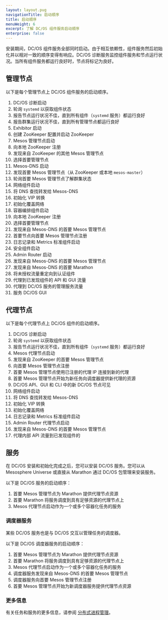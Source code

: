 ```yaml
---
layout: layout.pug
navigationTitle: 启动顺序
title: 启动顺序
menuWeight: 6
excerpt: 了解 DC/OS 组件服务启动顺序
enterprise: false
---
```


安装期间，DC/OS 组件服务全部同时启动。由于相互依赖性，组件服务然后初始化并以相对一致的顺序变得有响应。DC/OS 诊断服务监控组件服务和节点运行状况。当所有组件服务都运行良好时，节点将标记为良好。

## 管理节点

以下是每个管理节点上 DC/OS 组件服务的启动顺序。

1. DC/OS 诊断启动
 1. 轮询 `systemd` 以获取组件状态
 1. 报告节点运行状况不佳，直到所有组件（`systemd` 服务）都运行良好
 1. 报告群集运行状况不佳，直到所有管理节点都运行良好
1. Exhibitor 启动
 1. 创建 ZooKeeper 配置并启动 ZooKeeper
1. Mesos 管理节点启动
 1. 向本地 ZooKeeper 注册
 1. 发现来自 ZooKeeper 的其他 Mesos 管理节点
 1. 选择首要管理节点
1. Mesos-DNS 启动
 1. 发现首要 Mesos 管理节点（从 ZooKeeper 或本地 `mesos-master`）
 1. 轮询首要 Mesos 管理节点了解群集状态
1. 网络组件启动
 1. 将 DNS 查找转发给 Mesos-DNS
 1. 初始化 VIP 转换
 1. 初始化覆盖网络
1. 容器编排组件启动
 1. 向本地 ZooKeeper 注册
 1. 选择首要管理节点
 1. 发现来自 Mesos-DNS 的首要 Mesos 管理节点
 1. 首要节点向首要 Mesos 管理节点注册
1. 日志记录和 Metrics 标准组件启动
1. 安全组件启动
1. Admin Router 启动
 1. 发现来自 Mesos-DNS 的首要 Mesos 管理节点
 1. 发现来自 Mesos-DNS 的首要 Marathon
 1. 将未授权流量重定向到认证组件
 1. 代理到已发现组件的 API 和 GUI 流量
 1. 代理到 DC/OS 服务的管理服务流量
 1. 服务 DC/OS GUI

## 代理节点

以下是每个代理节点上 DC/OS 组件的启动顺序。

1. DC/OS 诊断启动
 1. 轮询 `systemd` 以获取组件状态
 1. 报告节点运行状况不佳，直到所有组件（`systemd` 服务）都运行良好
1. Mesos 代理节点启动
 1. 发现来自 ZooKeeper 的首要 Mesos 管理节点
 1. 向首要 Mesos 管理节点注册
 1. 首要 Mesos 管理节点使用已注册的代理 IP 连接到新的代理
 1. 首要 Mesos 管理节点开始为新任务向调度器提供新代理的资源
 1. DC/OS API、GUI 和 CLI 中的新 DC/OS 节点可见
1. 网络组件启动
 1. 将 DNS 查找转发给 Mesos-DNS
 1. 初始化 VIP 转换
 1. 初始化覆盖网络
1. 日志记录和 Metrics 标准组件启动
1. Admin Router 代理节点启动
 1. 发现来自 Mesos-DNS 的首要 Mesos 管理节点
 1. 代理内部 API 流量到已发现组件的

## 服务

在 DC/OS 安装和初始化完成之后，您可以安装 DC/OS 服务。您可以从 Mesosphere Universe 或直接从 Marathon 通过 DC/OS 包管理来安装服务。

以下是 DC/OS 服务的启动顺序：

1. 首要 Mesos 管理节点为 Marathon 提供代理节点资源
1. 首要 Marathon 将服务调度到具有足够资源的代理节点上
1. Mesos 代理节点启动作为一个或多个容器化任务的服务

### 调度器服务

某些 DC/OS 服务也是与 DC/OS 交互以管理任务的调度器。

以下是 DC/OS 调度器服务的启动顺序：

1. 首要 Mesos 管理节点为 Marathon 提供代理节点资源
1. 首要 Marathon 将服务调度到具有足够资源的代理节点上
1. Mesos 代理节点启动作为一个或多个容器化任务的服务
1. 调度器服务发现来自 Mesos-DNS 的首要 Mesos 管理节点
1. 调度器服务向首要 Mesos 管理节点注册
1. 首要 Mesos 管理节点开始为新调度器服务提供代理节点资源

### 更多信息

有关任务和服务的更多信息，请参阅 [分布式进程管理](/cn/1.12/overview/architecture/distributed-process-management/)。
